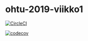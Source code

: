 # ohtu-2019-viikko1

[![CircleCI](https://circleci.com/gh/soleinonen/ohtu-2019-viikko1.svg?style=svg)](https://circleci.com/gh/soleinonen/ohtu-2019-viikko1)



[![codecov](https://codecov.io/gh/soleinonen/ohtu-2019-viikko1/branch/master/graph/badge.svg)](https://codecov.io/gh/soleinonen/ohtu-2019-viikko1)


